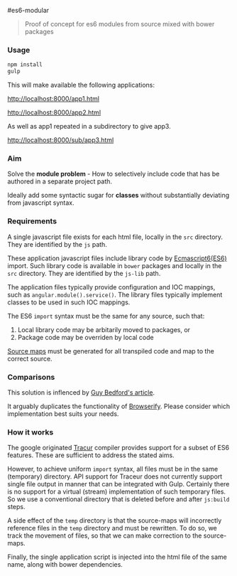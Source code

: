 #es6-modular

> Proof of concept for es6 modules from source mixed with bower packages

### Usage

```javascript
npm install
gulp
```

This will make available the following applications:

[http://localhost:8000/app1.html](http://localhost:8000/app1.html)

[http://localhost:8000/app2.html](http://localhost:8000/app2.html)

As well as app1 repeated in a subdirectory to give app3.

[http://localhost:8000/sub/app3.html](http://localhost:8000/sub/app3.html)

### Aim

Solve the **module problem** - How to selectively include code that has be authored in a separate project path.

Ideally add some syntactic sugar for **classes** without substantially deviating from javascript syntax.

### Requirements

A single javascript file exists for each html file, locally in the `src` directory. They are identified by the `js` path.

These application javascript files include library code by [Ecmascript6(ES6)](http://wiki.ecmascript.org/doku.php?id=harmony:modules) import. Such library code is available
in `bower` packages and locally in the `src` directory. They are identified by the `js-lib` path.

The application files typically provide configuration and IOC mappings, such as `angular.module().service()`.
The library files typically implement classes to be used in such IOC mappings.

The ES6 `import` syntax must be the same for any source, such that:

1. Local library code may be arbitarily moved to packages, or
2. Package code may be overriden by local code

[Source maps](http://blog.teamtreehouse.com/introduction-source-maps) must be generated for all transpiled code
and map to the correct source.

### Comparisons

This solution is inflenced by [Guy Bedford's article](http://guybedford.com/practical-workflows-for-es6-modules).

It arguably duplicates the functionality of [Browserify](http://browserify.org/). Please consider which implementation best suits your needs.

### How it works

The google originated [Tracur](https://github.com/google/traceur-compiler) compiler provides support for a subset
of ES6 features. These are sufficient to address the stated aims.

However, to achieve uniform `import` syntax, all files must be in the same (temporary) directory. API support for
Traceur does not currently support single file output in manner that can be integrated with Gulp. Certainly
there is no support for a virtual (stream) implementation of such temporary files. So we use a conventional directory
that is deleted before and after `js:build` steps.

A side effect of the `temp` directory is that the source-maps will incorrectly reference files in the `temp` directory
and must be rewritten. To do so, we track the movement of files, so that we can make correction to the source-maps.

Finally, the single application script is injected into the html file of the same name, along with bower dependencies.
